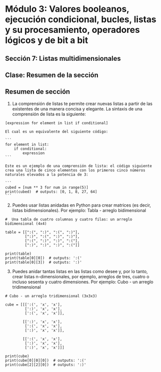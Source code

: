 # Módulo 3: Valores booleanos, ejecución condicional, bucles, listas y su procesamiento, operadores lógicos y de bit a bit
## Sección 7: Listas multidimensionales
## Clase: Resumen de la sección

## Resumen de sección

1. La comprensión de listas te permite crear nuevas listas a partir de las existentes de una manera concisa y elegante. La sintaxis de una comprensión de lista es la siguiente:

```
[expression for element in list if conditional]
```

    El cual es un equivalente del siguiente código:
    
    ```
    for element in list:
        if conditional:
            expression
    ```

    Este es un ejemplo de una comprensión de lista: el código siguiente crea una lista de cinco elementos con los primeros cinco números naturales elevados a la potencia de 3:

    ```
    cubed = [num ** 3 for num in range(5)]
    print(cubed)  # outputs: [0, 1, 8, 27, 64]
    ```

2. Puedes usar listas anidadas en Python para crear matrices (es decir, listas bidimensionales). Por ejemplo:
Tabla - arreglo bidimensional

```
#  Una tabla de cuatro columnas y cuatro filas: un arreglo bidimensional (4x4)

table = [[":(", ":)", ":(", ":)"],
         [":)", ":(", ":)", ":)"],
         [":(", ":)", ":)", ":("],
         [":)", ":)", ":)", ":("]]

print(table)
print(table[0][0])  # outputs: ':('
print(table[0][3])  # outputs: ':)'
```


3. Puedes anidar tantas listas en las listas como desee y, por lo tanto, crear listas n-dimensionales, por ejemplo, arreglos de tres, cuatro o incluso sesenta y cuatro dimensiones. Por ejemplo:
Cubo - un arreglo tridimensional

```
# Cubo - un arreglo tridimensional (3x3x3)

cube = [[[':(', 'x', 'x'],
         [':)', 'x', 'x'],
         [':(', 'x', 'x']],

        [[':)', 'x', 'x'],
         [':(', 'x', 'x'],
         [':)', 'x', 'x']],

        [[':(', 'x', 'x'],
         [':)', 'x', 'x'],
         [':)', 'x', 'x']]]

print(cube)
print(cube[0][0][0])  # outputs: ':('
print(cube[2][2][0])  # outputs: ':)'
```
